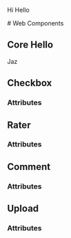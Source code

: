 <script>document.getElementsByTagName("p").style.color = "green";</script>
<p>Hi Hello</p>
# Web Components

## Core Hello

<core-hello>Jaz</core-hello>
## Checkbox

<sds-checkbox></sds-checkbox>
### Attributes

## Rater

### Attributes

## Comment

### Attributes

## Upload

### Attributes